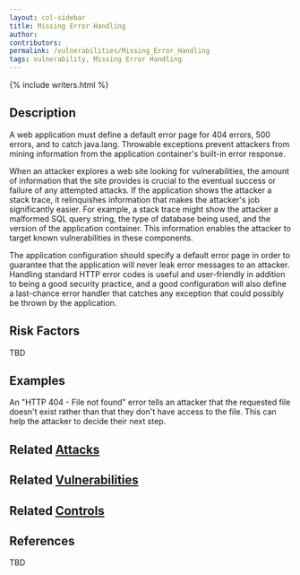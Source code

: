 ```yaml
---
layout: col-sidebar
title: Missing Error Handling
author:
contributors:
permalink: /vulnerabilities/Missing_Error_Handling
tags: vulnerability, Missing Error Handling
---
```


{% include writers.html %}

## Description

A web application must define a default error page for 404 errors, 500 errors, and to catch java.lang. Throwable exceptions prevent attackers from mining information from the application container's built-in error response.

When an attacker explores a web site looking for vulnerabilities, the amount of information that the site provides is crucial to the eventual success or failure of any attempted attacks. If the application shows the attacker a stack trace, it relinquishes information that makes the attacker's job significantly easier. For example, a stack trace might show the attacker a malformed SQL query string, the type of database being used, and the version of the application container. This information enables the attacker to target known vulnerabilities in these components.

The application configuration should specify a default error page in order to guarantee that the application will never leak error messages to an attacker. Handling standard HTTP error codes is useful and user-friendly in addition to being a good security practice, and a good configuration will also define a last-chance error handler that catches any exception that could possibly be thrown by the application.

## Risk Factors

TBD

## Examples

An "HTTP 404 - File not found" error tells an attacker that the requested file doesn't exist rather than that they don't have access to the file. This can help the attacker to decide their next step.

## Related [Attacks](../attacks/)

## Related [Vulnerabilities](../vulnerabilities/)

## Related [Controls](../controls/)

## References

TBD
